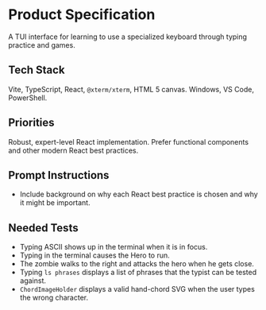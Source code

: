 # Product Specification

A TUI interface for learning to use a specialized keyboard through typing practice and games.

## Tech Stack

Vite, TypeScript, React, `@xterm/xterm`, HTML 5 canvas. Windows, VS Code, PowerShell.

## Priorities

Robust, expert-level React implementation. Prefer functional components and other modern React best practices.

## Prompt Instructions

* Include background on why each React best practice is chosen and why it might be important.

## Needed Tests

* Typing ASCII shows up in the terminal when it is in focus.
* Typing in the terminal causes the Hero to run.
* The zombie walks to the right and attacks the hero when he gets close.
* Typing `ls phrases` displays a list of phrases that the typist can be tested against.
* `ChordImageHolder` displays a valid hand-chord SVG when the user types the wrong character.